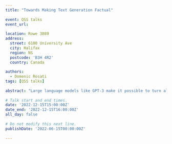 ```yaml
---
title: "Towards Making Text Generation Factual"
 
event: QSS talks
event_url:
 
location: Rowe 3089
address:
  street: 6100 University Ave
  city: Halifax
  region: NS
  postcode: 'B3H 4R2'
  country: Canada
 
authors:
  - Domenic Rosati
tags: [QSS talks]
 
abstract: "Large language models like GPT-3 make it possible to turn all natural language processing tasks into text generation problems. As we move towards this paradigm of NLP in scientific and biomedical applications we need to consider whether these models are safe enough to guarantee the factuality of their outputs. Currently, they are not. But what is factuality? Are humans factual? Is science factual? This talk presents initial conceptual work on how we might teach text generation models to be (more) factual using models of how humans and institutions ensure factuality."
 
# Talk start and end times.
date: '2022-12-15T15:00:00Z'
date_end: '2022-12-15T16:00:00Z'
all_day: false
 
# Do not modify this next line.
publishDate: '2022-06-15T00:00:00Z'
 
---
```

